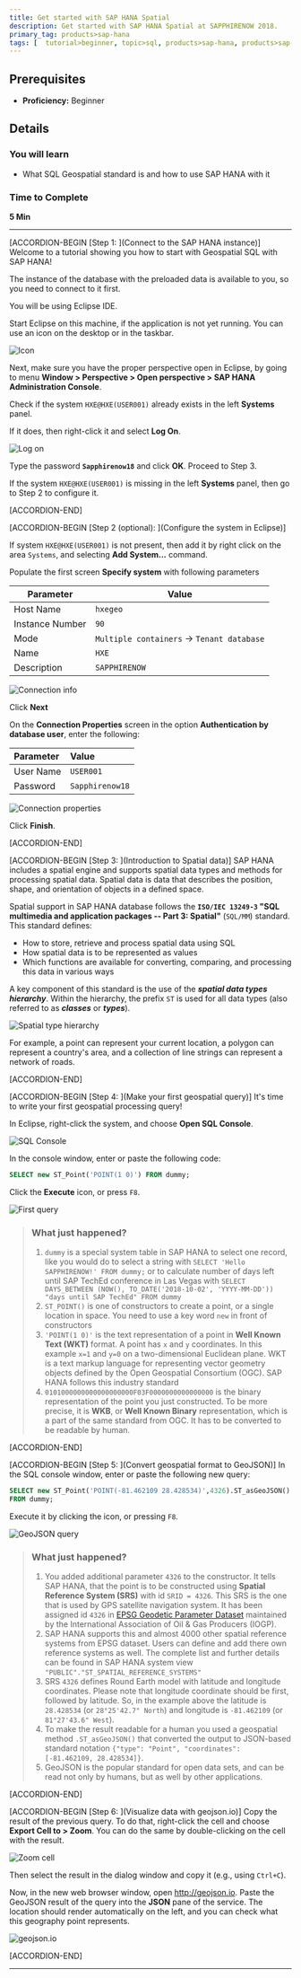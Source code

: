 ```yaml
---
title: Get started with SAP HANA Spatial
description: Get started with SAP HANA Spatial at SAPPHIRENOW 2018.
primary_tag: products>sap-hana
tags: [  tutorial>beginner, topic>sql, products>sap-hana, products>sap-hana\,-express-edition ]
---
```


## Prerequisites  
 - **Proficiency:** Beginner

## Details
### You will learn  
  - What SQL Geospatial standard is and how to use SAP HANA with it

### Time to Complete
**5 Min**

---

[ACCORDION-BEGIN [Step 1: ](Connect to the SAP HANA instance)]
Welcome to a tutorial showing you how to start with Geospatial SQL with SAP HANA!

The instance of the database with the preloaded data is available to you, so you need to connect to it first.

You will be using Eclipse IDE.

Start Eclipse on this machine, if the application is not yet running. You can use an icon on the desktop or in the taskbar.

![Icon](geosaphire001c.png)

Next, make sure you have the proper perspective open in Eclipse, by going to menu **Window > Perspective > Open perspective > SAP HANA Administration Console**.

Check if the system `HXE@HXE(USER001)` already exists in the left **Systems** panel.

If it does, then right-click it and select **Log On**.

![Log on](geosaphire002.jpg)

Type the password **`Sapphirenow18`** and click **OK**. Proceed to Step 3.

If the system `HXE@HXE(USER001)` is missing in the left **Systems** panel, then go to Step 2 to configure it.

[ACCORDION-END]

[ACCORDION-BEGIN [Step 2 (optional): ](Configure the system in Eclipse)]

If system `HXE@HXE(USER001)` is not present, then add it by right click on the area `Systems`, and selecting **Add System...** command.

Populate the first screen **Specify system** with following parameters

| Parameter | Value |
| --- | --- |
| Host Name | `hxegeo` |
| Instance Number | `90` |
| Mode | `Multiple containers` -> `Tenant database` |
| Name | `HXE` |
| Description | `SAPPHIRENOW` |

![Connection info](geosaphire010.jpg)

Click **Next**

On the **Connection Properties** screen in the option **Authentication by database user**, enter the following:

|Parameter |Value |
|:---|:--- |
| User Name | `USER001` |
| Password | `Sapphirenow18` |

![Connection properties](geosaphire020.jpg)

Click **Finish**.

[ACCORDION-END]


[ACCORDION-BEGIN [Step 3: ](Introduction to Spatial data)]
SAP HANA includes a spatial engine and supports spatial data types and methods for processing spatial data. Spatial data is data that describes the position, shape, and orientation of objects in a defined space.

Spatial support in SAP HANA database follows the **`ISO/IEC 13249-3` "SQL multimedia and application packages -- Part 3: Spatial"** (`SQL/MM`) standard. This standard defines:

 - How to store, retrieve and process spatial data using SQL
 - How spatial data is to be represented as values
 - Which functions are available for converting, comparing, and processing this data in various ways

A key component of this standard is the use of the ___spatial data types hierarchy___. Within the hierarchy, the prefix `ST` is used for all data types (also referred to as ___classes___ or ___types___).

![Spatial type hierarchy](https://help.sap.com/doc/PRODUCTION/cbbbfc20871e4559abfd45a78ad58c02/2.0.03/en-US/loioc19a68cf85de4c81a45b690892ff684d_LowRes.png)

For example, a point can represent your current location, a polygon can represent a country's area, and a collection of line strings can represent a network of roads.

[ACCORDION-END]

[ACCORDION-BEGIN [Step 4: ](Make your first geospatial query)]
It's time to write your first geospatial processing query!

In Eclipse, right-click the system, and choose **Open SQL Console**.

![SQL Console](geosaphire030.jpg)

In the console window, enter or paste the following code:

```sql
SELECT new ST_Point('POINT(1 0)') FROM dummy;
```

Click the **Execute** icon, or press `F8`.

![First query](geosaphire040.jpg)

> ### What just happened?
>
> 1. `dummy` is a special system table in SAP HANA to select one record, like you would do to select a string with `SELECT 'Hello SAPPHIRENOW!' FROM dummy;` or to calculate number of days left until SAP TechEd conference in Las Vegas with `SELECT DAYS_BETWEEN (NOW(), TO_DATE('2018-10-02', 'YYYY-MM-DD')) "days until SAP TechEd" FROM dummy`
> 2. `ST_POINT()` is one of constructors to create a point, or a single location in space. You need to use a key word `new` in front of constructors
> 3. `'POINT(1 0)'` is the text representation of a point in **Well Known Text (WKT)** format. A point has `x` and `y` coordinates. In this example `x=1` and `y=0` on a two-dimensional Euclidean plane. WKT is a text markup language for representing vector geometry objects defined by the Open Geospatial Consortium (OGC). SAP HANA follows this industry standard
> 4. `0101000000000000000000F03F0000000000000000` is the binary representation of the point you just constructed. To be more precise, it is **WKB**, or **Well Known Binary** representation, which is a part of the same standard from OGC. It has to be converted to be readable by human.

[ACCORDION-END]

[ACCORDION-BEGIN [Step 5: ](Convert geospatial format to GeoJSON)]
In the SQL console window, enter or paste the following new query:

```sql
SELECT new ST_Point('POINT(-81.462109 28.428534)',4326).ST_asGeoJSON() as "Point"
FROM dummy;
```

Execute it by clicking the icon, or pressing `F8`.

![GeoJSON query](geosaphire050.jpg)

> ### What just happened?
>
> 1. You added additional parameter `4326` to the constructor. It tells SAP HANA, that the point is to be constructed using **Spatial Reference System (SRS)** with id `SRID = 4326`. This SRS is the one that is used by GPS satellite navigation system. It has been assigned id `4326` in [EPSG Geodetic Parameter Dataset](http://www.epsg.org/) maintained by the International Association of Oil & Gas Producers (IOGP).
> 2. SAP HANA supports this and almost 4000 other spatial reference systems from EPSG dataset. Users can define and add there own reference systems as well. The complete list and further details can be found in SAP HANA system view `"PUBLIC"."ST_SPATIAL_REFERENCE_SYSTEMS"`
> 3. SRS `4326` defines Round Earth model with latitude and longitude coordinates. Please note that longitude coordinate should be first, followed by latitude. So, in the example above the latitude is `28.428534` (or `28°25'42.7" North`) and longitude is `-81.462109` (or `81°27'43.6" West`).
> 4. To make the result readable for a human you used a geospatial method `.ST_asGeoJSON()` that converted the output to JSON-based standard notation `{"type": "Point", "coordinates": [-81.462109, 28.428534]}`.
> 5. GeoJSON is the popular standard for open data sets, and can be read not only by humans, but as well by other applications.

[ACCORDION-END]

[ACCORDION-BEGIN [Step 6: ](Visualize data with geojson.io)]
Copy the result of the previous query. To do that, right-click the cell and choose **Export Cell to > Zoom**. You can do the same by double-clicking on the cell with the result.

![Zoom cell](geosaphire060.jpg)

Then select the result in the dialog window and copy it (e.g., using `Ctrl+C`).

Now, in the new web browser window, open <http://geojson.io>. Paste the GeoJSON result of the query into the **JSON** pane of the service. The location should render automatically on the left, and you can check what this geography point represents.

![geojson.io](geosaphire070.jpg)

[ACCORDION-END]

---
